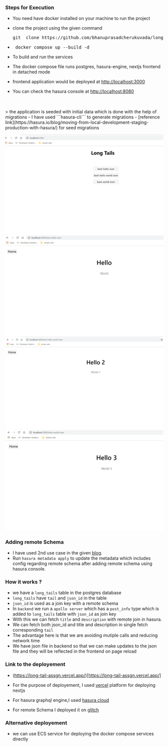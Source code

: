 ### Steps for Execution

- You need have docker installed on your machine to run the project
- clone the project using the given command
   
   <pre>git  clone https://github.com/bhanuprasadcherukuvada/long-tail-assgn.git</pre>
- <pre> docker compose up --build -d </pre>
- To build and run the services 
- The docker compose file runs postgres, hasura-engine, nextjs frontend in detached mode
- frontend application would be deployed at [http://localhost:3000](http://localhost:3000)
- You can check the hasura console at [http://localhost:8080](http://localhost:8080)
<br>
<br>
> the application is seeded with initial data which is done with the help of migrations 
- I have used ```hasura-cli``` to generate migrations
- [reference link](https://hasura.io/blog/moving-from-local-development-staging-production-with-hasura/) for seed migrations 

 ![alt]('/../assets/Screenshot%20(17).png)
 ![alt]('/../assets/Screenshot%20(18).png)
 ![alt]('/../assets/Screenshot%20(19).png)
 ![alt]('/../assets/Screenshot%20(20).png)


 ### Adding remote Schema
   - I have used 2nd use case in the given [blog](https://hasura.io/blog/remote-joins-a-graphql-api-to-join-database-and-other-data-sources/). 
   - Run   `hasura metadata apply` to update the metadata which includes config regarding remote schema after adding remote schema using hasura console.



### How it works ? 

- we have a `long_tails` table in the postgres database 
- `long_tails` have `tail` and `json_id` in the table 
- `json_id` is used as a join key with a remote schema 
- In `backend` we run a `apollo server` which has a  `post_info` type which is added to `long_tails` table with `json_id` as join key 
- With this we can fetch  `title` and `description` with remote join in hasura.
- We can fetch both json_id and title and description in single fetch corresponding `tail` 
- The advantage here is that we are avoiding mutiple calls and reducing network time
- We have json file in backend so that we can make updates to the json file and they will be reflected in the frontend on page reload 


### Link to the deployement
   - (https://long-tail-assgn.vercel.app/)[https://long-tail-assgn.vercel.app/]

   - For the purpose of deployement, I used [vercel](https://vercel.com) platform for deploying nextjs 
   - For hasura graphql engine,I used [hasura cloud](https://hasura.io/cloud/)
   - For remote Schema I deployed it on [glitch](https://glitch.com)
  


### Alternative deployement
   - we can use ECS service for deploying the docker compose services directly






